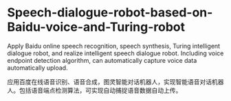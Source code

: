 # Speech-dialogue-robot-based-on-Baidu-voice-and-Turing-robot
Apply Baidu online speech recognition, speech synthesis, Turing intelligent dialogue robot, and realize intelligent speech dialogue robot. Including voice endpoint detection algorithm, can automatically capture voice data automatically upload. 

应用百度在线语音识别、语音合成，图灵智能对话机器人，实现智能语音对话机器人。包括语音端点检测算法，可实现自动捕捉语音数据自动上传。
